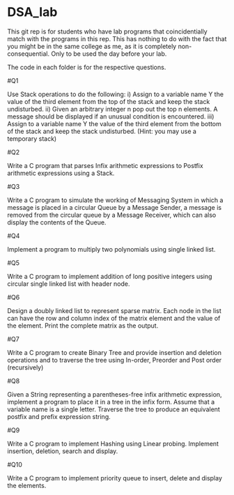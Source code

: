 # DSA_lab

This git rep is for students who have lab programs that coincidentially match with the programs in this rep. This has nothing to do with the fact that you might be in the same college as me, as it is completely non-consequential. Only to be used the day before your lab.

The code in each folder is for the respective questions.

#Q1

Use Stack operations to do the following:
i) Assign to a variable name Y the value of the third element from the top of
the stack and keep the stack undisturbed.
ii) Given an arbitrary integer n pop out the top n elements. A message should
be displayed if an unusual condition is encountered.
iii) Assign to a variable name Y the value of the third element from the bottom
of the stack and keep the stack undisturbed.
(Hint: you may use a temporary stack)

#Q2

Write a C program that parses Infix arithmetic expressions to Postfix arithmetic expressions using a Stack.

#Q3

Write a C program to simulate the working of Messaging System in which a message is placed in a circular Queue by a Message Sender, a message is removed from the circular queue by a Message Receiver, which can also display the contents of the Queue.

#Q4

Implement a program to multiply two polynomials using single linked list.

#Q5

Write a C program to implement addition of long positive integers using circular single linked list with header node.

#Q6

Design a doubly linked list to represent sparse matrix. Each node in the list can have the row and column index of the matrix element and the value of the element. Print the complete matrix as the output.

#Q7

Write a C program to create Binary Tree and provide insertion and deletion operations and to traverse the tree using In-order, Preorder and Post order (recursively)

#Q8

Given a String representing a parentheses-free infix arithmetic expression, implement a program to place it in a tree in the infix form. Assume that a variable name is a single letter. Traverse the tree to produce an equivalent postfix and prefix expression string.

#Q9

Write a C program to implement Hashing using Linear probing. Implement insertion, deletion, search and display.

#Q10

Write a C program to implement priority queue to insert, delete and display the elements.
